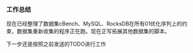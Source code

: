 ### 工作总结
现在已经整理了数据集cBench、MySQL、RocksDB在所有01优化序列上的约束，数据集重新收集的程序正在跑。现在正写拓展其他数据集的脚本。

下一步还是按照之前发送的TODO进行工作